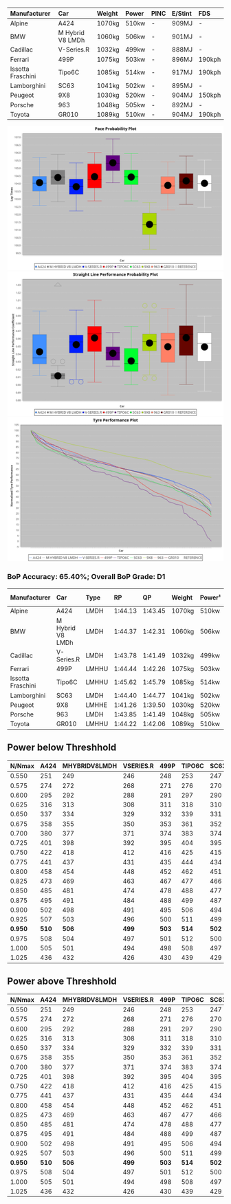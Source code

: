 |Manufacturer|Car|Weight|Power|PINC|E/Stint|FDS|
|:-|:-|:-|:-|:-|:-|:-|
|Alpine|A424|1070kg|510kw|-|909MJ|-|
|BMW|M Hybrid V8 LMDh|1060kg|506kw|-|901MJ|-|
|Cadillac|V-Series.R|1032kg|499kw|-|888MJ|-|
|Ferrari|499P|1075kg|503kw|-|896MJ|190kph|
|Issotta Fraschini|Tipo6C|1085kg|514kw|-|917MJ|190kph|
|Lamborghini|SC63|1041kg|502kw|-|895MJ|-|
|Peugeot|9X8|1030kg|520kw|-|904MJ|150kph|
|Porsche|963|1048kg|505kw|-|892MJ|-|
|Toyota|GR010|1089kg|510kw|-|904MJ|190kph|

![PACECHART](./IMG/OFFICIAL.png)
![STRAIGHTLINEPERFORMANCECHART](./IMG/OFFICIAL_sp.png)
![TYREPERFORMANCECHART](./IMG/OFFICIAL_tw.png)

### BoP Accuracy: 65.40%; Overall BoP Grade: D1
|Manufacturer|Car|Type|RP|QP|Weight|Power¹|Threshhold|PINC|Power²|E/Stint|AVG Vmax|FDS|RDLC|L/Stint|BOP-Grade|ModelAccuracy|ModelPoints|Match%|
|:-|:-|:-|:-|:-|:-|:-|:-|:-|:-|:-|:-|:-|:-|:-|:-|:-|:-|:-|
|Alpine|A424|LMDH|1:44.13|1:43.45|1070kg|510kw|0.0kph|-|510kw|909MJ|293.01kph|-|1.00|33|~A1|81.15%|521|95.28%|
|BMW|M Hybrid V8 LMDh|LMDH|1:44.37|1:42.31|1060kg|506kw|0.0kph|-|506kw|901MJ|289.24kph|-|1.02|33|+B2|98.60%|1690|82.42%|
|Cadillac|V-Series.R|LMDH|1:43.78|1:41.49|1032kg|499kw|0.0kph|-|499kw|888MJ|294.53kph|-|1.03|33|-A2|91.10%|1770|93.78%|
|Ferrari|499P|LMHHU|1:44.44|1:42.26|1075kg|503kw|0.0kph|-|503kw|896MJ|295.11kph|190kph|1.02|33|+A2|84.26%|2292|94.61%|
|Issotta Fraschini|Tipo6C|LMHHU|1:45.62|1:45.79|1085kg|514kw|0.0kph|-|514kw|917MJ|292.47kph|190kph|1.03|33|+Ω2|66.67%|96|-1.64%|
|Lamborghini|SC63|LMDH|1:44.40|1:44.77|1041kg|502kw|0.0kph|-|502kw|895MJ|291.57kph|-|1.05|33|+C2|96.77%|419|70.73%|
|Peugeot|9X8|LMHHE|1:41.26|1:39.50|1030kg|520kw|0.0kph|-|520kw|904MJ|296.13kph|150kph|1.03|33|-Ω2|83.63%|2468|-42.80%|
|Porsche|963|LMDH|1:43.85|1:41.49|1048kg|505kw|0.0kph|-|505kw|892MJ|294.43kph|-|1.02|33|~A1|93.14%|5746|96.20%|
|Toyota|GR010|LMHHU|1:44.22|1:42.06|1089kg|510kw|0.0kph|-|510kw|904MJ|295.18kph|190kph|1.01|33|~A1|87.37%|3154|100.00%|

## Power below Threshhold
|N/Nmax|A424|MHYBRIDV8LMDH|VSERIES.R|499P|TIPO6C|SC63|9X8|963|GR010|
|:-|:-|:-|:-|:-|:-|:-|:-|:-|:-|
|0.550|251|249|246|248|253|247|256|249|251|
|0.575|274|272|268|271|276|270|279|272|274|
|0.600|295|292|288|291|297|290|300|292|295|
|0.625|316|313|308|311|318|310|322|312|316|
|0.650|337|334|329|332|339|331|343|333|337|
|0.675|358|355|350|353|361|352|365|355|358|
|0.700|380|377|371|374|383|374|387|376|380|
|0.725|401|398|392|395|404|395|409|397|401|
|0.750|422|418|412|416|425|415|430|417|422|
|0.775|441|437|431|435|444|434|449|436|441|
|0.800|458|454|448|452|462|451|467|454|458|
|0.825|473|469|463|467|477|466|482|469|473|
|0.850|485|481|474|478|488|477|494|480|485|
|0.875|495|491|484|488|499|487|505|490|495|
|0.900|502|498|491|495|506|494|512|497|502|
|0.925|507|503|496|500|511|499|517|502|507|
|**0.950**|**510**|**506**|**499**|**503**|**514**|**502**|**520**|**505**|**510**|
|0.975|508|504|497|501|512|500|518|503|508|
|1.000|505|501|494|498|508|497|514|500|505|
|1.025|436|432|426|430|439|429|444|431|436|

## Power above Threshhold
|N/Nmax|A424|MHYBRIDV8LMDH|VSERIES.R|499P|TIPO6C|SC63|9X8|963|GR010|
|:-|:-|:-|:-|:-|:-|:-|:-|:-|:-|
|0.550|251|249|246|248|253|247|256|249|251|
|0.575|274|272|268|271|276|270|279|272|274|
|0.600|295|292|288|291|297|290|300|292|295|
|0.625|316|313|308|311|318|310|322|312|316|
|0.650|337|334|329|332|339|331|343|333|337|
|0.675|358|355|350|353|361|352|365|355|358|
|0.700|380|377|371|374|383|374|387|376|380|
|0.725|401|398|392|395|404|395|409|397|401|
|0.750|422|418|412|416|425|415|430|417|422|
|0.775|441|437|431|435|444|434|449|436|441|
|0.800|458|454|448|452|462|451|467|454|458|
|0.825|473|469|463|467|477|466|482|469|473|
|0.850|485|481|474|478|488|477|494|480|485|
|0.875|495|491|484|488|499|487|505|490|495|
|0.900|502|498|491|495|506|494|512|497|502|
|0.925|507|503|496|500|511|499|517|502|507|
|**0.950**|**510**|**506**|**499**|**503**|**514**|**502**|**520**|**505**|**510**|
|0.975|508|504|497|501|512|500|518|503|508|
|1.000|505|501|494|498|508|497|514|500|505|
|1.025|436|432|426|430|439|429|444|431|436|
